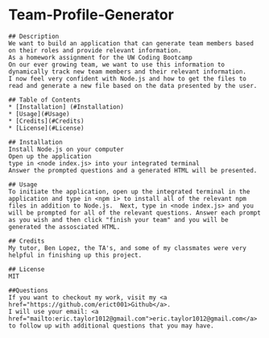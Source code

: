 # Team-Profile-Generator
    
    ## Description
    We want to build an application that can generate team members based on their roles and provide relevant information.
    As a homework assignment for the UW Coding Bootcamp
    On our ever growing team, we want to use this information to dynamically track new team members and their relevant information.
    I now feel very confident with Node.js and how to get the files to read and generate a new file based on the data presented by the user. 

    ## Table of Contents
    * [Installation] (#Installation)
    * [Usage](#Usage)
    * [Credits](#Credits)
    * [License](#License)

    ## Installation
    Install Node.js on your computer
    Open up the application
    type in <node index.js> into your integrated terminal
    Answer the prompted questions and a generated HTML will be presented.

    ## Usage
    To initiate the application, open up the integrated terminal in the application and type in <npm i> to install all of the relevant npm files in addition to Node.js.  Next, type in <node index.js> and you will be prompted for all of the relevant questions. Answer each prompt as you wish and then click "finish your team" and you will be generated the assosciated HTML. 

    ## Credits
    My tutor, Ben Lopez, the TA's, and some of my classmates were very helpful in finishing up this project. 

    ## License
    MIT

    ##Questions
    If you want to checkout my work, visit my <a href="https://github.com/erict001>Github</a>.
    I will use your email: <a href="mailto:eric.taylor1012@gmail.com">eric.taylor1012@gmail.com</a> to follow up with additional questions that you may have.
    